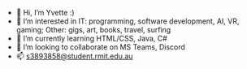 - 👋 Hi, I’m Yvette :)
- 👀 I’m interested in IT: programming, software development, AI, VR, gaming; Other: gigs, art, books, travel, surfing
- 🌱 I’m currently learning HTML/CSS, Java, C# 
- 💞️ I’m looking to collaborate on MS Teams, Discord
- 📫 s3893858@student.rmit.edu.au

<!---
vet7/vet7 is a ✨ special ✨ repository because its `README.md` (this file) appears on your GitHub profile.
You can click the Preview link to take a look at your changes.
--->
